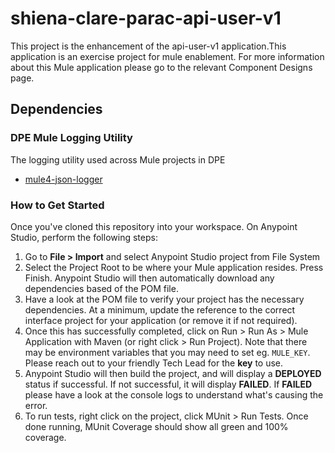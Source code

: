 # shiena-clare-parac-api-user-v1

This project is the enhancement of the api-user-v1 application.This application is an exercise project for mule enablement.
For more information about this Mule application please go to the relevant Component Designs page.

## Dependencies


### DPE Mule Logging Utility

The logging utility used across Mule projects in DPE
- [mule4-json-logger](https://dev.azure.com/dd-managed-services/PE%20-%20Mule%20Enablement%20APAC/_git/mule4-json-logger)

### How to Get Started

Once you've cloned this repository into your workspace. On Anypoint Studio, perform the following steps:
1. Go to **File > Import** and select Anypoint Studio project from File System
2. Select the Project Root to be where your Mule application resides. Press Finish. Anypoint Studio will then automatically download any dependencies based of the POM file.
3. Have a look at the POM file to verify your project has the necessary dependencies. At a minimum, update the reference to the correct interface project for your application (or remove it if not required).
4. Once this has successfully completed, click on Run > Run As > Mule Application with Maven (or right click > Run Project). Note that there may be environment variables that you may need to set eg. `MULE_KEY`. Please reach out to your friendly Tech Lead for the **key** to use.
5. Anypoint Studio will then build the project, and will display a **DEPLOYED** status if successful. If not successful, it will display **FAILED**. If **FAILED** please have a look at the console logs to understand what's causing the error.
6. To run tests, right click on the project, click MUnit > Run Tests. Once done running, MUnit Coverage should show all green and 100% coverage.
